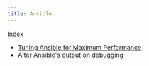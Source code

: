 ```yaml
---
title: Ansible
---
```


[Index](index.md)

* [Tuning Ansible for Maximum Performance](ansible-tuning.md)
* [Alter Ansible's output on debugging](ansible-alter-output.md)
